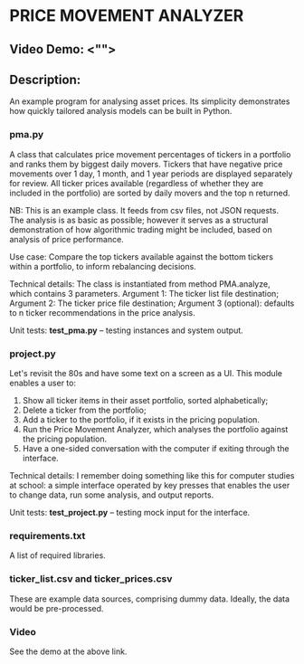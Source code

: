# PRICE MOVEMENT ANALYZER
## Video Demo: <"">
## Description:

An example program for analysing asset prices. Its simplicity demonstrates how quickly tailored analysis models can be built in Python.

### **pma.py**

A class that calculates price movement percentages of tickers in a portfolio and ranks them by biggest daily movers. Tickers that have negative price movements over 1 day, 1 month, and 1 year periods are displayed separately for review. All ticker prices available (regardless of whether they are included in the portfolio) are sorted by daily movers and the top n returned.

NB: This is an example class. It feeds from csv files, not JSON requests. The analysis is as basic as possible; however it serves as a structural demonstration of how algorithmic trading might be included, based on analysis of price performance.

Use case: Compare the top tickers available against the bottom tickers within a portfolio, to inform rebalancing decisions.

Technical details: The class is instantiated from method PMA.analyze, which contains 3 parameters. Argument 1: The ticker list file destination; Argument 2: The ticker price file destination; Argument 3 (optional): defaults to n ticker recommendations in the price analysis.

Unit tests: **test_pma.py** – testing instances and system output.

### **project.py**

Let's revisit the 80s and have some text on a screen as a UI. This module enables a user to:
1) Show all ticker items in their asset portfolio, sorted alphabetically;
2) Delete a ticker from the portfolio;
3) Add a ticker to the portfolio, if it exists in the pricing population.
4) Run the Price Movement Analyzer, which analyses the portfolio against the pricing population.
5) Have a one-sided conversation with the computer if exiting through the interface.

Technical details: I remember doing something like this for computer studies at school: a simple interface operated by key presses that enables the user to change data, run some analysis, and output reports.

Unit tests: **test_project.py** – testing mock input for the interface.

### **requirements.txt**

A list of required libraries.

### **ticker_list.csv and ticker_prices.csv**

These are example data sources, comprising dummy data. Ideally, the data would be pre-processed.

### **Video**

See the demo at the above link.